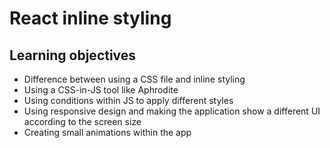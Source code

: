 # React inline styling

## Learning objectives
- Difference between using a CSS file and inline styling
- Using a CSS-in-JS tool like Aphrodite
- Using conditions within JS to apply different styles
- Using responsive design and making the application show a different UI according to the screen size
- Creating small animations within the app